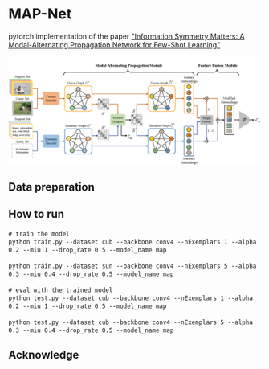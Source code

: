 # MAP-Net

pytorch implementation of the paper ["Information Symmetry Matters: A Modal-Alternating Propagation Network for Few-Shot Learning"](https://ieeexplore.ieee.org/abstract/document/9687125/)

![](./figs/MAP-Net.png)

## Data preparation

## How to run
```
# train the model
python train.py --dataset cub --backbone conv4 --nExemplars 1 --alpha 0.2 --miu 1 --drop_rate 0.5 --model_name map

python train.py --dataset sun --backbone conv4 --nExemplars 5 --alpha 0.3 --miu 0.4 --drop_rate 0.5 --model_name map

# eval with the trained model
python test.py --dataset cub --backbone conv4 --nExemplars 1 --alpha 0.2 --miu 1 --drop_rate 0.5 --model_name map

python test.py --dataset cub --backbone conv4 --nExemplars 5 --alpha 0.3 --miu 0.4 --drop_rate 0.5 --model_name map
```

## Acknowledge


